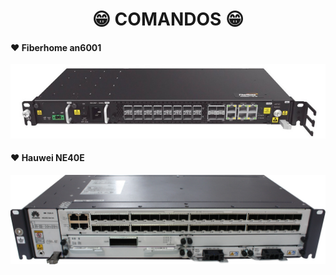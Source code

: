 <h1 align="center">😁 COMANDOS 😁</h1>

<!-- fiberhome an6001 -->
<h4>❤️ Fiberhome an6001</h4>

<div align="center">
    <a href="https://github.com/saulotarsobc/comandos/an6001.md">
        <img alt="an6001" title="an6001" src="./img/an6001.png" />
    </a>
</div>


<!-- huawei ne40e -->
<h4>❤️ Hauwei NE40E</h4>

<div align="center">
    <a href="https://github.com/saulotarsobc/comandos/ne40e.md">
        <img alt="an6001" title="an6001" src="./img/ne40e.png" />
    </a>
</div>